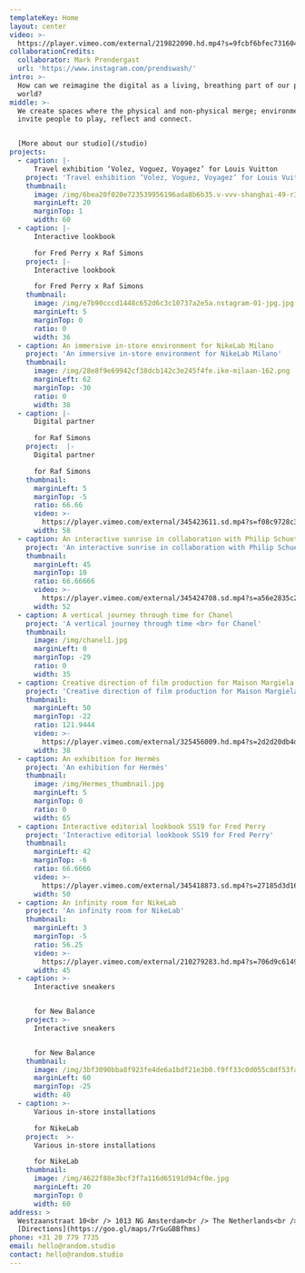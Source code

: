 ```yaml
---
templateKey: Home
layout: center
video: >-
  https://player.vimeo.com/external/219822090.hd.mp4?s=9fcbf6bfec731604e4b4d29e278e676848c2ac20&profile_id=119
collaborationCredits:
  collaborator: Mark Prendergast
  url: 'https://www.instagram.com/prendswash/'
intro: >-
  How can we reimagine the digital as a living, breathing part of our physical
  world?
middle: >-
  We create spaces where the physical and non-physical merge; environments that
  invite people to play, reflect and connect.


  [More about our studio](/studio)
projects:
  - caption: |-
      Travel exhibition ‘Volez, Voguez, Voyagez’ for Louis Vuitton
    project: 'Travel exhibition ‘Volez, Voguez, Voyagez’ for Louis Vuitton'
    thumbnail:
      image: /img/6bea20f020e723539956196ada8b6b35.v-vvv-shanghai-49-r3-jpg.jpg
      marginLeft: 20
      marginTop: 1
      width: 60
  - caption: |-
      Interactive lookbook

      for Fred Perry x Raf Simons
    project: |-
      Interactive lookbook

      for Fred Perry x Raf Simons
    thumbnail:
      image: /img/e7b90cccd1448c652d6c3c10737a2e5a.nstagram-01-jpg.jpg
      marginLeft: 5
      marginTop: 0
      ratio: 0
      width: 36
  - caption: An immersive in-store environment for NikeLab Milano
    project: 'An immersive in-store environment for NikeLab Milano'
    thumbnail:
      image: /img/28e8f9e69942cf38dcb142c3e245f4fe.ike-milaan-162.png
      marginLeft: 62
      marginTop: -30
      ratio: 0
      width: 38
  - caption: |-
      Digital partner

      for Raf Simons
    project:  |-
      Digital partner

      for Raf Simons
    thumbnail:
      marginLeft: 5
      marginTop: -5
      ratio: 66.66
      video: >-
        https://player.vimeo.com/external/345423611.sd.mp4?s=f08c9728c31f514ead3a1acbcf2810cb5bd8defb&profile_id=165
      width: 58
  - caption: An interactive sunrise in collaboration with Philip Schuette
    project: 'An interactive sunrise in collaboration with Philip Schuette'
    thumbnail:
      marginLeft: 45
      marginTop: 10
      ratio: 66.66666
      video: >-
        https://player.vimeo.com/external/345424708.sd.mp4?s=a56e2835c27be9fff2b4f140eb5edc679a619e12&profile_id=165
      width: 52
  - caption: A vertical journey through time for Chanel
    project: 'A vertical journey through time <br> for Chanel'
    thumbnail:
      image: /img/chanel1.jpg
      marginLeft: 0
      marginTop: -29
      ratio: 0
      width: 35
  - caption: Creative direction of film production for Maison Margiela
    project: 'Creative direction of film production for Maison Margiela'
    thumbnail:
      marginLeft: 50
      marginTop: -22
      ratio: 121.9444
      video: >-
        https://player.vimeo.com/external/325456009.hd.mp4?s=2d2d20db4d509264e3e8c1ed290c9576d15a2cc7&profile_id=174
      width: 38
  - caption: An exhibition for Hermès
    project: 'An exhibition for Hermès'
    thumbnail:
      image: /img/Hermes_thumbnail.jpg
      marginLeft: 5
      marginTop: 0
      ratio: 0
      width: 65
  - caption: Interactive editorial lookbook SS19 for Fred Perry
    project: 'Interactive editorial lookbook SS19 for Fred Perry'
    thumbnail:
      marginLeft: 42
      marginTop: -6
      ratio: 66.6666
      video: >-
        https://player.vimeo.com/external/345418873.sd.mp4?s=27185d3d16e6a61c82a5b37fbb275a85e87de4ab&profile_id=165
      width: 50
  - caption: An infinity room for NikeLab
    project: 'An infinity room for NikeLab'
    thumbnail:
      marginLeft: 3
      marginTop: -5
      ratio: 56.25
      video: >-
        https://player.vimeo.com/external/210279283.hd.mp4?s=706d9c6149f5bd15d01856a15818b6e9a8702a80&profile_id=119
      width: 45
  - caption: >-
      Interactive sneakers


      for New Balance
    project: >-
      Interactive sneakers


      for New Balance
    thumbnail:
      image: /img/3bf3090bba8f923fe4de6a1bdf21e3b0.f9ff33c0d055c8df53faa54b4233688-hoepilar3-short-jpg.jpg
      marginLeft: 60
      marginTop: -25
      width: 40
  - caption: >-
      Various in-store installations

      for NikeLab
    project:  >-
      Various in-store installations

      for NikeLab
    thumbnail:
      image: /img/4622f88e3bcf3f7a116d65191d94cf0e.jpg
      marginLeft: 20
      marginTop: 0
      width: 60
address: >
  Westzaanstraat 10<br /> 1013 NG Amsterdam<br /> The Netherlands<br />
  [Directions](https://goo.gl/maps/7rGuGBBfhms)
phone: +31 20 779 7735
email: hello@random.studio
contact: hello@random.studio
---
```


